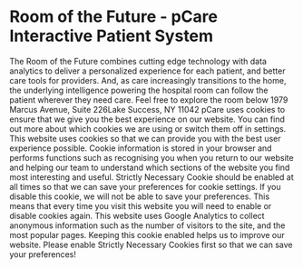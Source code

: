 # Room of the Future - pCare Interactive Patient System

The Room of the Future combines cutting edge technology with data analytics to deliver a personalized experience for each patient, and better care tools for providers. And, as care increasingly transitions to the home, the underlying intelligence powering the hospital room can follow the patient wherever they need care.
Feel free to explore the room below
1979 Marcus Avenue, Suite 226Lake Success, NY 11042
pCare uses cookies to ensure that we give you the best experience on our website. You can find out more about which cookies we are using or switch them off in settings.
This website uses cookies so that we can provide you with the best user experience possible. Cookie information is stored in your browser and performs functions such as recognising you when you return to our website and helping our team to understand which sections of the website you find most interesting and useful.
Strictly Necessary Cookie should be enabled at all times so that we can save your preferences for cookie settings.
If you disable this cookie, we will not be able to save your preferences. This means that every time you visit this website you will need to enable or disable cookies again.
This website uses Google Analytics to collect anonymous information such as the number of visitors to the site, and the most popular pages.
Keeping this cookie enabled helps us to improve our website.
Please enable Strictly Necessary Cookies first so that we can save your preferences!